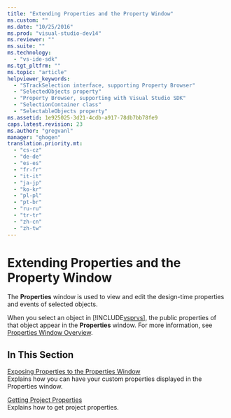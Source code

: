 ```yaml
---
title: "Extending Properties and the Property Window"
ms.custom: ""
ms.date: "10/25/2016"
ms.prod: "visual-studio-dev14"
ms.reviewer: ""
ms.suite: ""
ms.technology: 
  - "vs-ide-sdk"
ms.tgt_pltfrm: ""
ms.topic: "article"
helpviewer_keywords: 
  - "STrackSelection interface, supporting Property Browser"
  - "SelectedObjects property"
  - "Property Browser, supporting with Visual Studio SDK"
  - "SelectionContainer class"
  - "SelectableObjects property"
ms.assetid: 1e925025-3d21-4cdb-a917-78db7bb78fe9
caps.latest.revision: 23
ms.author: "gregvanl"
manager: "ghogen"
translation.priority.mt: 
  - "cs-cz"
  - "de-de"
  - "es-es"
  - "fr-fr"
  - "it-it"
  - "ja-jp"
  - "ko-kr"
  - "pl-pl"
  - "pt-br"
  - "ru-ru"
  - "tr-tr"
  - "zh-cn"
  - "zh-tw"
---
```

# Extending Properties and the Property Window
The **Properties** window is used to view and edit the design-time properties and events of selected objects.  
  
 When you select an object in [!INCLUDE[vsprvs](../code-quality/includes/vsprvs_md.md)], the public properties of that object appear in the **Properties** window. For more information, see [Properties Window Overview](../extensibility-internals/properties-window-overview.md).  
  
## In This Section  
 [Exposing Properties to the Properties Window](../extensibility/exposing-properties-to-the-properties-window.md)  
 Explains how you can have your custom properties displayed in the Properties window.  
  
 [Getting Project Properties](../extensibility/getting-project-properties.md)  
 Explains how to get project properties.